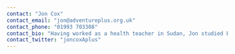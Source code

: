 ```yaml
---
contact: "Jon Cox"
contact_email: "jon@adventureplus.org.uk"
contact_phone: "01993 703308"
contact_bio: "Having worked as a health teacher in Sudan, Jon studied Environmental Sciences at King's London, before founding Adventure Plus: 'to encourage young people to live the Adventure of Faith'. Alongside leading the team at A+, Jon provides training in leadership, health & safety and canoe coaching; and occasionally gets out to put his climbing & mountain leader qualifications to good use."
contact_twitter: "joncoxAplus"
---
```

